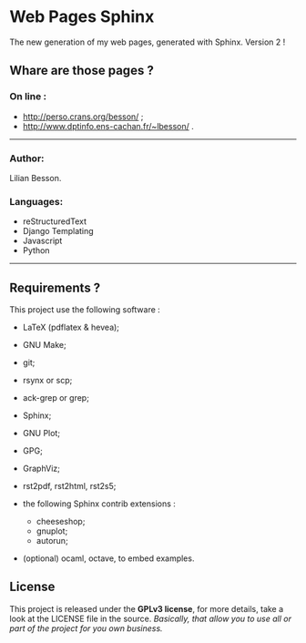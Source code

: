 Web Pages Sphinx
================

The new generation of my web pages, generated with Sphinx.
Version 2 !

Whare are those pages ?
-----------------------

### On line :
 * http://perso.crans.org/besson/ ;
 * http://www.dptinfo.ens-cachan.fr/~lbesson/ .

----

### Author:
Lilian Besson.

### Languages:
 * reStructuredText
 * Django Templating
 * Javascript
 * Python

----

Requirements ?
--------------

This project use the following software :

 * LaTeX (pdflatex & hevea);
 * GNU Make;
 * git;
 * rsynx or scp;
 * ack-grep or grep;
 * Sphinx;
 * GNU Plot;
 * GPG;
 * GraphViz;
 * rst2pdf, rst2html, rst2s5;
 * the following Sphinx contrib extensions :

    * cheeseshop;
    * gnuplot;
    * autorun;
 * (optional) ocaml, octave, to embed examples.

License
-------

This project is released under the **GPLv3 license**, for more details, take a look at the LICENSE file in the source.
*Basically, that allow you to use all or part of the project for you own business.*
